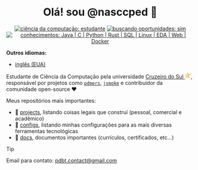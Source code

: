 <div align="center">

# Olá! sou @nasccped 👋

<!-- showing badges -->
[![ciência da computação: estudante](https://img.shields.io/badge/ciência_da_computação-estudante-F28A17)](#)
[![buscando oportunidades: sim](https://img.shields.io/badge/buscando_oportunidades-sim-3E73AF)](#)
[![conhecimentos: Java | C | Python | Rust | SQL | Linux | EDA | Web | Docker](https://img.shields.io/badge/conhecimentos-Java_|_C_|_Python_|_Rust_|_SQL_|_Linux_|_EDA_|_Web_|_Docker-F25C54)](#)

</div>

**Outros idiomas:**
- [inglês (EUA)](./README.md)

Estudante de Ciência da Computação pela universidade
[Cruzeiro do Sul <img src="./assets/logo-cruzeiro_do_sul.png"
style="height:1rem"
alt="logo Cruzeiro do Sul">](https://www.cruzeirodosul.edu.br/),
responsável por projetos como
[`pdmers`](https://github.com/nasccped/pdmers),
[`jsmoke`](https://github.com/nasccped/jsmoke) e contribuidor da
comunidade open-source ❤️

Meus repositórios mais importantes:

- 📐 [projects], listando coisas legais que construí (pessoal,
  comercial e acadêmico)
- 🔧 [configs], listando minhas configurações para as mais diversas
  ferramentas tecnológicas
- 📂 [docs], documentos importantes (currículos, certificados,
  etc...)

[projects]: https://github.com/nasccped/nascc.projects
[configs]: https://github.com/nasccped/nascc.configs
[docs]: https://github.com/nasccped/nascc.documents

> [!TIP]
>
> Email para contato: [pdbt.contact@gmail.com](pdbt.contact@gmail.com)
